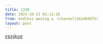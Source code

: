 ```yaml
---
title: 1310
date: 2023-10-21 01:11:19
from: endless шизing ⍼ (channel1162404975)
layout: post
---
```


ЕБЕЙШЕ
